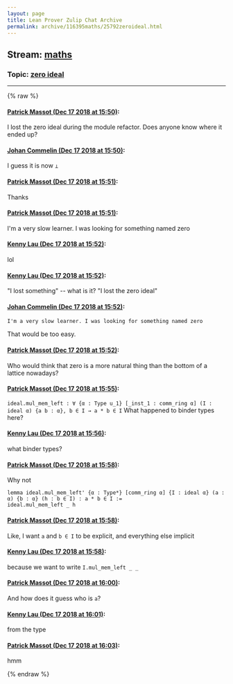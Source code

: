 ```yaml
---
layout: page
title: Lean Prover Zulip Chat Archive 
permalink: archive/116395maths/25792zeroideal.html
---
```


## Stream: [maths](index.html)
### Topic: [zero ideal](25792zeroideal.html)

---


{% raw %}
#### [ Patrick Massot (Dec 17 2018 at 15:50)](https://leanprover.zulipchat.com/#narrow/stream/116395-maths/topic/zero%20ideal/near/152032669):
I lost the zero ideal during the module refactor. Does anyone know where it ended up?

#### [ Johan Commelin (Dec 17 2018 at 15:50)](https://leanprover.zulipchat.com/#narrow/stream/116395-maths/topic/zero%20ideal/near/152032688):
I guess it is now `⊥`

#### [ Patrick Massot (Dec 17 2018 at 15:51)](https://leanprover.zulipchat.com/#narrow/stream/116395-maths/topic/zero%20ideal/near/152032759):
Thanks

#### [ Patrick Massot (Dec 17 2018 at 15:51)](https://leanprover.zulipchat.com/#narrow/stream/116395-maths/topic/zero%20ideal/near/152032784):
I'm a very slow learner. I was looking for something named zero

#### [ Kenny Lau (Dec 17 2018 at 15:52)](https://leanprover.zulipchat.com/#narrow/stream/116395-maths/topic/zero%20ideal/near/152032827):
lol

#### [ Kenny Lau (Dec 17 2018 at 15:52)](https://leanprover.zulipchat.com/#narrow/stream/116395-maths/topic/zero%20ideal/near/152032844):
"I lost something" -- what is it? "I lost the zero ideal"

#### [ Johan Commelin (Dec 17 2018 at 15:52)](https://leanprover.zulipchat.com/#narrow/stream/116395-maths/topic/zero%20ideal/near/152032859):
```quote
I'm a very slow learner. I was looking for something named zero
```
 That would be too easy.

#### [ Patrick Massot (Dec 17 2018 at 15:52)](https://leanprover.zulipchat.com/#narrow/stream/116395-maths/topic/zero%20ideal/near/152032888):
Who would think that zero is a more natural thing than the bottom of a lattice nowadays?

#### [ Patrick Massot (Dec 17 2018 at 15:55)](https://leanprover.zulipchat.com/#narrow/stream/116395-maths/topic/zero%20ideal/near/152033162):
`ideal.mul_mem_left : ∀ {α : Type u_1} [_inst_1 : comm_ring α] (I : ideal α) {a b : α}, b ∈ I → a * b ∈ I` What happened to binder types here?

#### [ Kenny Lau (Dec 17 2018 at 15:56)](https://leanprover.zulipchat.com/#narrow/stream/116395-maths/topic/zero%20ideal/near/152033212):
what binder types?

#### [ Patrick Massot (Dec 17 2018 at 15:58)](https://leanprover.zulipchat.com/#narrow/stream/116395-maths/topic/zero%20ideal/near/152033393):
Why not
```lean
lemma ideal.mul_mem_left' {α : Type*} [comm_ring α] {I : ideal α} (a : α) {b : α} (h : b ∈ I) : a * b ∈ I :=
ideal.mul_mem_left _ h
```

#### [ Patrick Massot (Dec 17 2018 at 15:58)](https://leanprover.zulipchat.com/#narrow/stream/116395-maths/topic/zero%20ideal/near/152033413):
Like, I want `a` and `b ∈ I` to be explicit, and everything else implicit

#### [ Kenny Lau (Dec 17 2018 at 15:58)](https://leanprover.zulipchat.com/#narrow/stream/116395-maths/topic/zero%20ideal/near/152033432):
because we want to write `I.mul_mem_left _ _`

#### [ Patrick Massot (Dec 17 2018 at 16:00)](https://leanprover.zulipchat.com/#narrow/stream/116395-maths/topic/zero%20ideal/near/152033567):
And how does it guess who is `a`?

#### [ Kenny Lau (Dec 17 2018 at 16:01)](https://leanprover.zulipchat.com/#narrow/stream/116395-maths/topic/zero%20ideal/near/152033607):
from the type

#### [ Patrick Massot (Dec 17 2018 at 16:03)](https://leanprover.zulipchat.com/#narrow/stream/116395-maths/topic/zero%20ideal/near/152033761):
hmm


{% endraw %}
